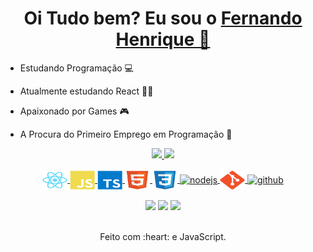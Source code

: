 <div>
  
  <h1 align="center">
    Oi Tudo bem? Eu sou o 
    <a href="https://www.linkedin.com/in/fernandohenrique654/">Fernando Henrique 👋</a>
  </h1>
  
  <p align="center">
    
  - Estudando Programação 💻
    
  - Atualmente estudando React 👨‍💻
    
  - Apaixonado por Games 🎮
    
  - A Procura do Primeiro Emprego em Programação 💼

  </p> 
  
</div>

<div align="center">
  
<a href="https://github.com/TI-fernando">
   <img height="180em" src="https://github-readme-stats.vercel.app/api?username=TI-fernando&show_icons=true&theme=tokyonight&include_all_commits=true&count_private=true"/>
   <img height="180em" src="https://github-readme-stats.vercel.app/api/top-langs/?username=TI-fernando&layout=compact&langs_count=6&theme=tokyonight"/>
</div>

<div align="center" valign="top"><br>
  <img align="center" alt="React" height="30" width="40" src="https://raw.githubusercontent.com/devicons/devicon/master/icons/react/react-original.svg">
  <img align="center" alt="Js" height="30" width="40" src="https://raw.githubusercontent.com/devicons/devicon/master/icons/javascript/javascript-plain.svg">
  <img align="center" alt="Js" height="30" width="40" src="https://raw.githubusercontent.com/devicons/devicon/master/icons/typescript/typescript-plain.svg">
  <img align="center" alt="HTML" height="30" width="40" src="https://raw.githubusercontent.com/devicons/devicon/master/icons/html5/html5-original.svg">
  <img align="center" alt="CSS" height="30" width="40" src="https://raw.githubusercontent.com/devicons/devicon/master/icons/css3/css3-original.svg">
  <img align="center" alt="nodejs" height="30" width="40" src="https://cdn.worldvectorlogo.com/logos/nodejs-icon.svg">
  <img align="center" alt="git" height="30" width="40" src="https://raw.githubusercontent.com/devicons/devicon/master/icons/git/git-original.svg">
  <img align="center" alt="github" height="35" width="35" src="https://icons8.com.br/icon/52539/github">
</div><br>

<div align="center">
  <a href="" target="_blank"><img src="https://img.shields.io/badge/-Instagram-%23E4405F?style=for-the-badge&logo=instagram&logoColor=white" target="_blank"></a>
  <a href="" target="_blank"><img src="https://img.shields.io/badge/-LinkedIn-%230077B5?style=for-the-badge&logo=linkedin&logoColor=white" target="_blank"></a> 
  <a href=""><img src="https://img.shields.io/badge/-Gmail-%23333?style=for-the-badge&logo=gmail&logoColor=white" target="_blank"></a>
</div> <br/>



<div align="center">
  <p>Feito com :heart: e JavaScript.</p>
</div>
